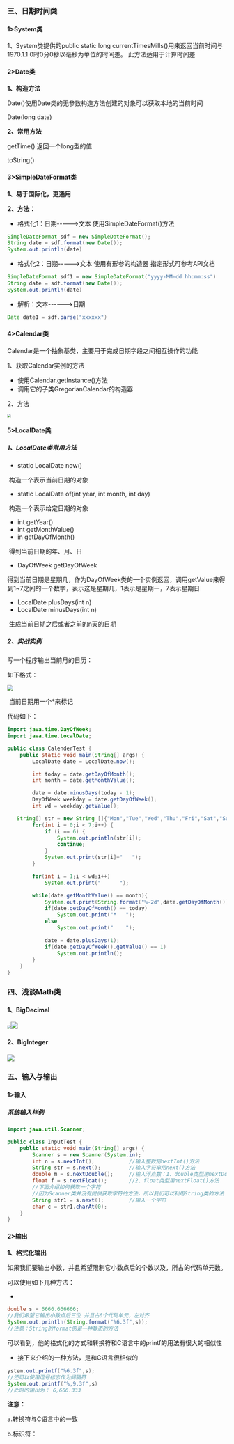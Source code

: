 ### 三、日期时间类

#### 1>System类

1、System类提供的public static long currentTimesMills()用来返回当前时间与1970.1.1 0时0分0秒以毫秒为单位的时间差。 此方法适用于计算时间差

#### 2>Date类

**1、构造方法**

Date()使用Date类的无参数构造方法创建的对象可以获取本地的当前时间

Date(long date)

**2、常用方法**

getTime()      返回一个long型的值

toString()

#### 3>SimpleDateFormat类

**1、易于国际化，更通用**

**2、方法：**

- 格式化1：日期----->文本  使用SimpleDateFormat()方法

```java
SimpleDateFormat sdf = new SimpleDateFormat();
String date = sdf.format(new Date());
System.out.println(date) 
```

- 格式化2：日期----->文本  使用有形参的构造器  指定形式可参考API文档

```java
SimpleDateFormat sdf1 = new SimpleDateFormat("yyyy-MM-dd hh:mm:ss")
String date = sdf.format(new Date());
System.out.println(date) 
```

- 解析：文本------>日期

```java
Date date1 = sdf.parse("xxxxxx")
```

#### 4>Calendar类

Calendar是一个抽象基类，主要用于完成日期字段之间相互操作的功能

1、获取Calendar实例的方法

- 使用Calendar.getInstance()方法
- 调用它的子类GregorianCalendar的构造器

2、方法

<img src="https://github.com/MINGYUAN-W/java_note/raw/master/pictures/ChapterOne_EnviromentAndFoundation/Calendar_Method.png" style="zoom:50%;" />

#### 5>LocalDate类

##### 1、LocalDate类常用方法

- static LocalDate now()

​               构造一个表示当前日期的对象

- static LocalDate of(int year, int month, int day)

​               构造一个表示给定日期的对象

- int getYear()
- int getMonthValue()
- in getDayOfMonth()

​               得到当前日期的年、月、日

- DayOfWeek getDayOfWeek

​               得到当前日期是星期几，作为DayOfWeek类的一个实例返回，调用getValue来得到1~7之间的一个数字，表示这是星期几，1表示是星期一，7表示星期日

- LocalDate plusDays(int n)
- LocalDate minusDays(int n)

​               生成当前日期之后或者之前的n天的日期

##### 2、实战实例

写一个程序输出当前月的日历：

如下格式：

<img src="https://github.com/MINGYUAN-W/java_note/raw/master/pictures/ChapterOne_EnviromentAndFoundation/LocalDate_instance.jpg" style="zoom:80%;" />

​       当前日期用一个*来标记

代码如下：

```java
import java.time.DayOfWeek;
import java.time.LocalDate;

public class CalenderTest {
    public static void main(String[] args) {
        LocalDate date = LocalDate.now();

        int today = date.getDayOfMonth();
        int month = date.getMonthValue();

        date = date.minusDays(today - 1);
        DayOfWeek weekday = date.getDayOfWeek();
        int wd = weekday.getValue();

   String[] str = new String []{"Mon","Tue","Wed","Thu","Fri","Sat","Sun"};
        for(int i = 0;i < 7;i++) {
            if (i == 6) {
                System.out.println(str[i]);
                continue;
            }
            System.out.print(str[i]+"   ");
        }

        for(int i = 1;i < wd;i++)
            System.out.print("      ");

        while(date.getMonthValue() == month){
            System.out.print(String.format("%-2d",date.getDayOfMonth()));
            if(date.getDayOfMonth() == today)
                System.out.print("*   ");
            else
                System.out.print("    ");

            date = date.plusDays(1);
            if(date.getDayOfWeek().getValue() == 1)
                System.out.println();
        }
    }
}
```

### 四、浅谈Math类

#### 1、BigDecimal

<img src="https://github.com/MINGYUAN-W/java_note/raw/master/pictures/ChapterOne_EnviromentAndFoundation/BigDecimal.png" style="zoom:50%;" />![](https://github.com/MINGYUAN-W/java_note/raw/master/pictures/ChapterOne_EnviromentAndFoundation/BigInteger.png)

#### 2、BigInteger

![](https://github.com/MINGYUAN-W/java_note/raw/master/pictures/ChapterOne_EnviromentAndFoundation/BigInteger.png)

### 五、输入与输出

#### 1>输入

##### 系统输入样例

```java
import java.util.Scanner;

public class InputTest {
    public static void main(String[] args) {
        Scanner s = new Scanner(System.in);
        int n = s.nextInt();           //输入整数用nextInt()方法
        String str = s.next();         //输入字符串用next()方法
        double m = s.nextDouble();     //输入浮点数：1、double类型用nextDouble()方法
        float f = s.nextFloat();       //2、float类型用nextFloat()方法
        //下面介绍如何获取一个字符
        //因为Scanner类并没有提供获取字符的方法，所以我们可以利用String类的方法
        String str1 = s.next();        //输入一个字符
        char c = str1.charAt(0);
    }
}
```



#### 2>输出

**1、格式化输出**

如果我们要输出小数，并且希望限制它小数点后的个数以及，所占的代码单元数。

可以使用如下几种方法：

- 

```java
double s = 6666.666666;
//我们希望它输出小数点后三位 并且占6个代码单元，左对齐
System.out.println(String.format("%6.3f",s));
//注意：String的format的是一种静态的方法
```

可以看到，他的格式化的方式和转换符和C语言中的printf的用法有很大的相似性

- 接下来介绍的一种方法，是和C语言很相似的

```java
ystem.out.printf("%6.3f",s);
//还可以使用逗号标志作为间隔符
System.out.printf("%,9.3f",s)
//此时的输出为： 6,666.333
```

**注意：**

a.转换符与C语言中的一致

b.标识符：